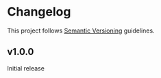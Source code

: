 # Changelog

This project follows [Semantic Versioning](http://semver.org) guidelines.

## v1.0.0

Initial release
